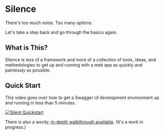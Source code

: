 # Silence

There's too much noise. Too many options.

Let's take a step back and go through the basics again.

## What is This?

Silence is less of a framework and more of a collection of tools, ideas, and methedologies to get up and running with a web app as quickly and painlessly as possible.


## Quick Start

This video goes over how to get a Swagger UI development environment up and running in less than 5 minutes.

[![Silent Quickstart](https://img.youtube.com/vi/eUQvQdqJEzA/0.jpg)](https://www.youtube.com/watch?v=eUQvQdqJEzA)

There is also a wordy, [in-depth walkthrough available](https://github.com/antiPhaseDomain/silence/wiki/In-Depth-Walkthrough). (It's a work in progress.)
